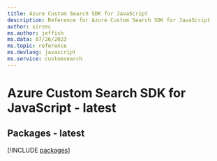 ```yaml
---
title: Azure Custom Search SDK for JavaScript
description: Reference for Azure Custom Search SDK for JavaScript
author: xirzec
ms.author: jeffish
ms.data: 07/26/2023
ms.topic: reference
ms.devlang: javascript
ms.service: customsearch
---
```

# Azure Custom Search SDK for JavaScript - latest
## Packages - latest
[!INCLUDE [packages](custom-search-index.md)]
